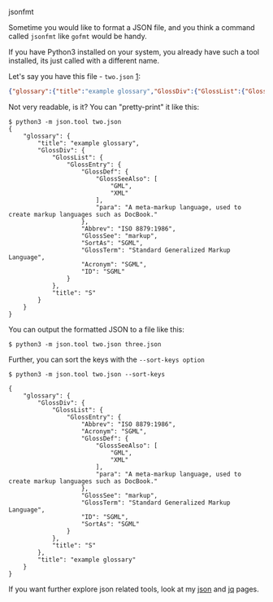 jsonfmt

Sometime you would like to format a JSON file, and you think a command called `jsonfmt` like `gofmt` would be handy.

If you have Python3 installed on your system, you already have such a tool installed, its just called with a different name.

Let's say you have this file - `two.json` [1]:

```json
{"glossary":{"title":"example glossary","GlossDiv":{"GlossList":{"GlossEntry":{"GlossDef":{"GlossSeeAlso":["GML","XML"],"para":"A meta-markup language, used to create markup languages such as DocBook."},"Abbrev":"ISO 8879:1986","GlossSee":"markup","SortAs":"SGML","GlossTerm":"Standard Generalized Markup Language","Acronym":"SGML","ID":"SGML"}},"title":"S"}}}
```

Not very readable, is it? You can "pretty-print" it like this:


```
$ python3 -m json.tool two.json
{
    "glossary": {
        "title": "example glossary",
        "GlossDiv": {
            "GlossList": {
                "GlossEntry": {
                    "GlossDef": {
                        "GlossSeeAlso": [
                            "GML",
                            "XML"
                        ],
                        "para": "A meta-markup language, used to create markup languages such as DocBook."
                    },
                    "Abbrev": "ISO 8879:1986",
                    "GlossSee": "markup",
                    "SortAs": "SGML",
                    "GlossTerm": "Standard Generalized Markup Language",
                    "Acronym": "SGML",
                    "ID": "SGML"
                }
            },
            "title": "S"
        }
    }
}
```


You can output the formatted JSON to a file like this:

```
$ python3 -m json.tool two.json three.json
```

Further, you can sort the keys with the `--sort-keys option`

```
$ python3 -m json.tool two.json --sort-keys

{
    "glossary": {
        "GlossDiv": {
            "GlossList": {
                "GlossEntry": {
                    "Abbrev": "ISO 8879:1986",
                    "Acronym": "SGML",
                    "GlossDef": {
                        "GlossSeeAlso": [
                            "GML",
                            "XML"
                        ],
                        "para": "A meta-markup language, used to create markup languages such as DocBook."
                    },
                    "GlossSee": "markup",
                    "GlossTerm": "Standard Generalized Markup Language",
                    "ID": "SGML",
                    "SortAs": "SGML"
                }
            },
            "title": "S"
        },
        "title": "example glossary"
    }
}
```

If you want further explore json related tools, look at my [json](https://www.btbytes.com/json.html) and [jq](https://www.btbytes.com/jq.html) pages.

[1]: https://json.org/example.html

